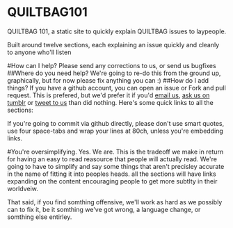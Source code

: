 QUILTBAG101
===========

QUILTBAG 101, a static site to quickly explain QUILTBAG issues to laypeople.

Built around twelve sections, each explaining an issue quickly and cleanly 
to anyone who'll listen

#How can I help?
Please send any corrections to us, or send us bugfixes
##Where do you need help?
We're going to re-do this from the ground up, graphically, but for now please fix anything you can :)
##How do I add things?
If you have a github account, you can open an issue or Fork and pull request.
This is prefered, but we'd prefer it if you'd [email
us](mailto:drcable+QUILTBAG@tarbwf.com), [ask us on
tumblr](http://quiltbag101.tumblr.com/ask) or [tweet to
us](http://twitter.com/home/?status=@QUILTBAG101 ) than did nothing. 
Here's some quick links to all the sections:

If you're going to commit via github directly, please don't use smart quotes, 
use four space-tabs and wrap your lines at 80ch, unless you're embedding links.

#You're oversimplifying.
Yes. We are. This is the tradeoff we make in return for having an easy to read
reasource that people will actually read. We're going to have to simplify and
say some things that aren't precisley accurate in the name of fitting it into
peoples heads. all the sections will have links expanding on the content
encouraging people to get more subtlty in their worldveiw. 

That said, if you find somthing offensive, we'll work as hard as we possibly
can to fix it, be it somthing we've got wrong, a language change, or somthing
else entirley. 
